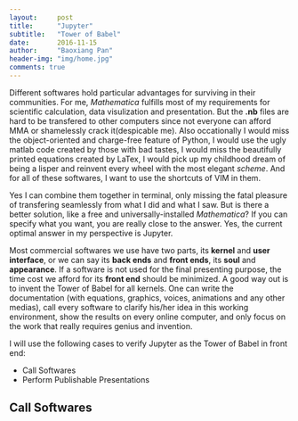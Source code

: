 ```yaml
---
layout:     post
title:      "Jupyter"
subtitle:   "Tower of Babel"
date:       2016-11-15
author:     "Baoxiang Pan"
header-img: "img/home.jpg"
comments: true
---
```


Different softwares hold particular advantages for surviving in their communities. For me, _Mathematica_ fulfills most of my requirements for scientific calculation, data visulization and presentation. But the **.nb** files are hard to be transfered to other computers since not everyone can afford MMA or shamelessly crack it(despicable me). Also occationally I would miss the object-oriented and charge-free feature of Python, I would use the ugly matlab code created by those with bad tastes, I would miss the beautifully printed equations created by LaTex, I would pick up my childhood dream of being a lisper and reinvent every wheel with the most elegant _scheme_. And for all of these softwares, I want to use the shortcuts of VIM in them.
  
Yes I can combine them together in terminal, only missing the fatal pleasure of transfering seamlessly from what I did and what I saw. But is there a better solution, like a free and universally-installed _Mathematica_? If you can specify what you want, you are really close to the answer. Yes, the current optimal answer in my perspective is Jupyter.

Most commercial softwares we use have two parts, its **kernel** and **user interface**, or we can say its **back ends** and **front ends**, its **soul** and **appearance**. If a software is not used for the final presenting purpose, the time cost we afford for its **front end** should be minimized. A good way out is to invent the Tower of Babel for all kernels. One can write the documentation (with equations, graphics, voices, animations and any other medias), call every software to clarify his/her idea in this working environment, show the results on every online computer, and only focus on the work that really requires genius and invention. 

I will use the following cases to verify Jupyter as the Tower of Babel in front end:

* Call Softwares
* Perform Publishable Presentations

## Call Softwares





